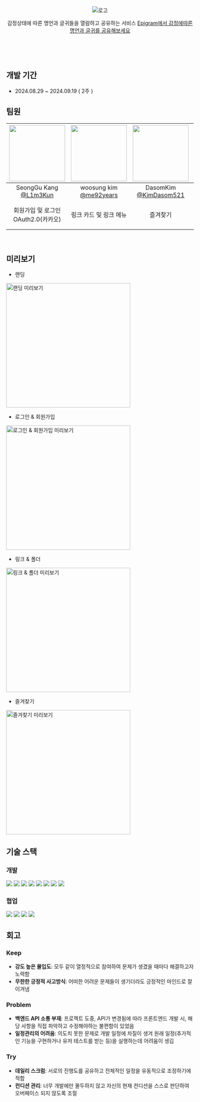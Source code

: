 <br/><br/><br/>

<div align='center' ><img src='./readmeSource/img/logo@3x.png' alt="로고"/>

감정상태에 따른 명언과 글귀들을 열람하고 공유하는 서비스 [Epigram에서 감정에따른 명언과 글귀를 공유해보세요](https://epigram-share.vercel.app/) 

</div>

<br/><br/><br/>

## 개발 기간

- 2024.08.29 ~ 2024.09.19 ( 2주 )
  <br/>

## 팀원

| <a href='https://github.com/L1m3Kun'><img src="https://avatars.githubusercontent.com/u/113879996?v=4" width="150" height="150"/></a> | <a href='https://github.com/me92years'><img src="https://avatars.githubusercontent.com/u/92077507?v=4" width="150" height="150"/></a> | <a href='https://github.com/KimDasom521'><img src="https://avatars.githubusercontent.com/u/83847755?v=4" width="150" height="150"/></a> | <a href='https://github.com/youmdang'><img src="https://avatars.githubusercontent.com/u/165889213?v=4" width="150" height="150"/></a> | <a href='https://github.com/ojm51'><img src="https://avatars.githubusercontent.com/u/51373392?v=4" width="150" height="150"/></a> |
| :----------------------------------------------------------------------------------------------------------------------------------: | :-----------------------------------------------------------------------------------------------------------------------------------: | :-------------------------------------------------------------------------------------------------------------------------------------: | :-----------------------------------------------------------------------------------------------------------------------------------: | :-------------------------------------------------------------------------------------------------------------------------------: |
|                                       SeongGu Kang<br/>[@L1m3Kun](https://github.com/L1m3Kun)                                        |                                      woosung kim<br/>[@me92years](https://github.com/me92years)                                       |                                       DasomKim<br/>[@KimDasom521](https://github.com/KimDasom521)                                       |                                               [@youmdang](https://github.com/youmdang)                                                |                                        Jeongmin Oh<br/>[@ojm51](https://github.com/ojm51)                                         |
|                                               회원가입 및 로그인<br/>OAuth2.0(카카오)                                                |                                                        링크 카드 및 링크 메뉴                                                         |                                                                즐겨찾기                                                                 |                                              랜딩 화면<br/>페이지 레이아웃<br/>링크 검색                                              |                                                  링크 추가<br/>폴더 및 폴더 메뉴                                                  |

<br/>

## 미리보기

- 랜딩

<img style='width: 333px;' src='./readmeSource/gif/landing-page.gif' alt='랜딩 미리보기'/>
<br/>

- 로그인 & 회원가입

<img style='width: 333px;' src='./readmeSource/gif/sign-form.gif' alt='로그인 & 회원가입 미리보기'/>
<br/>

- 링크 & 폴더

<img style='width: 333px;' src='./readmeSource/gif/link-page.gif' alt='링크 & 폴더 미리보기'/>
<br/>

- 즐겨찾기

<img style='width: 333px;' src='./readmeSource/gif/favorite-page.gif' alt='즐겨찾기 미리보기'/>
<br/>

## 기술 스택

### 개발

<div>
<img src="https://img.shields.io/badge/TypeScript-3178C6?style=flat-square&logo=TypeScript&logoColor=white"/>
<img src="https://img.shields.io/badge/REACT-61DAFB?style=flat-square&logo=React&logoColor=black"/>
<img src="https://img.shields.io/badge/NEXT.js-000000?style=flat-square&logo=nextdotjs&logoColor=white"/>
<img src="https://img.shields.io/badge/Tailwindcss-06B6D4?style=flat-square&logo=tailwindcss&logoColor=white"/>
<img src="https://img.shields.io/badge/Axios-5A29E4?style=flat-square&logo=axios&logoColor=white"/>
<img src="https://img.shields.io/badge/TanstackReactQuery-FF4154?style=flat-square&logo=reactquery&logoColor=white"/>
<img src="https://img.shields.io/badge/ReactHookForm-EC5990?style=flat-square&logo=reacthookform&logoColor=white"/>
<img src="https://img.shields.io/badge/TsPattern-3178C6?style=flat-square&logo=TypeScript&logoColor=white"/>
</div>

### 협업

<div>
<img src="https://img.shields.io/badge/ESLint-4B32C3?style=flat-square&logo=eslint&logoColor=white"/>
<img src="https://img.shields.io/badge/Prettier-F7B93E?style=flat-square&logo=prettier&logoColor=white"/>
<img src="https://img.shields.io/badge/Git-181717?style=flat-square&logo=Git&logoColor=white"/>
<img src="https://img.shields.io/badge/GitHub-181717?style=flat-square&logo=GitHub&logoColor=white"/>
</div>

## 회고

### Keep

- **강도 높은 몰입도**: 모두 같이 열정적으로 참여하여 문제가 생겼을 때마다 해결하고자 노력함
- **무한한 긍정적 사고방식**: 어떠한 어려운 문제들이 생기더라도 긍정적인 마인드로 잘 이겨냄

### Problem

- **백엔드 API 소통 부재**: 프로젝트 도중, API가 변경됨에 따라 프론트엔드 개발 시, 해당 사항을 직접 파악하고 수정해야하는 불편함이 있었음
- **일정관리의 어려움**: 의도치 못한 문제로 개발 일정에 차질이 생겨 원래 일정(추가적인 기능을 구현하거나 유저 테스트를 받는 등)을 실행하는데 어려움이 생김

### Try

- **데일리 스크럼**: 서로의 진행도를 공유하고 전체적인 일정을 유동적으로 조정하기에 적합
- **컨디션 관리**: 너무 개발에만 몰두하지 않고 자신의 현재 컨디션을 스스로 판단하여 오버페이스 되지 않도록 조절
